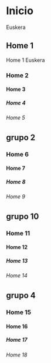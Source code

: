 # Inicio

Euskera

## Home 1

Home 1 Euskera

### Home 2

#### Home 3

##### Home 4

###### Home 5

## grupo 2

### Home 6

#### Home 7

##### Home 8

###### Home 9

## grupo 10

### Home 11

#### Home 12

##### Home 13

###### Home 14

## grupo 4

### Home 15

#### Home 16

##### Home 17

###### Home 18
